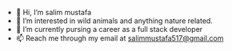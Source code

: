 - 👋 Hi, I’m salim mustafa
- 👀 I’m interested in wild animals and anything nature related.
- 🌱 I’m currently pursing a career as a full stack developer
- 📫 Reach me through my email at salimmustafa517@gmail.com

<!---
SalimM-code/SalimM-code is a ✨ special ✨ repository because its `README.md` (this file) appears on your GitHub profile.
You can click the Preview link to take a look at your changes.
--->
